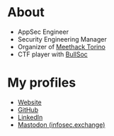 # About

* AppSec Engineer
* Security Engineering Manager
* Organizer of [Meethack Torino](https://www.meetup.com/it-IT/meethack/)
* CTF player with [BullSoc](https://ctftime.org/team/80532)

# My profiles
* [Website](https://m3ssap0.github.io)
* [GitHub](https://github.com/m3ssap0)
* [LinkedIn](https://www.linkedin.com/in/antoniofrancescosardella)
* [Mastodon (infosec.exchange)](https://infosec.exchange/@m3ssap0)
